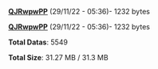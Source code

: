 [**QJRwpwPP**](/data/QJRwpwPP.txt) (29/11/22 - 05:36)- 1232 bytes

[**QJRwpwPP**](/data/QJRwpwPP.txt) (29/11/22 - 05:36)- 1232 bytes

**Total Datas**: 5549

**Total Size**: 31.27 MB / 31.3 MB